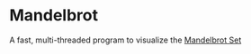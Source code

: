 # Mandelbrot
A fast, multi-threaded program to visualize the [Mandelbrot Set](https://en.wikipedia.org/wiki/Mandelbrot_set) 
